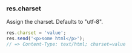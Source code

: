 <h3 id='res.charset'>res.charset</h3>

Assign the charset. Defaults to "utf-8".

```js
res.charset = 'value';
res.send('<p>some html</p>');
// => Content-Type: text/html; charset=value
```
